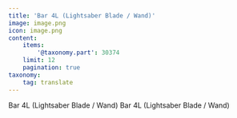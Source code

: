 ```yaml
---
title: 'Bar 4L (Lightsaber Blade / Wand)'
image: image.png
icon: image.png
content:
    items:
        '@taxonomy.part': 30374
    limit: 12
    pagination: true
taxonomy:
    tag: translate
---
```


Bar 4L (Lightsaber Blade / Wand)
Bar 4L (Lightsaber Blade / Wand)
